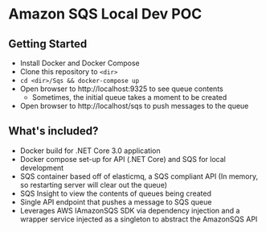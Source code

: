 # Amazon SQS Local Dev POC

## Getting Started
- Install Docker and Docker Compose
- Clone this repository to `<dir>`
- `cd <dir>/Sqs && docker-compose up`
- Open browser to http://localhost:9325 to see queue contents
  - Sometimes, the initial queue takes a moment to be created
- Open browser to http://localhost/sqs to push messages to the queue


## What's included?
- Docker build for .NET Core 3.0 application
- Docker compose set-up for API (.NET Core) and SQS for local development
- SQS container based off of elasticmq, a SQS compliant API (In memory, so restarting server will clear out the queue)
- SQS Insight to view the contents of queues being created
- Single API endpoint that pushes a message to SQS queue 
- Leverages AWS IAmazonSQS SDK via dependency injection and a wrapper service injected as a singleton to abstract the AmazonSQS API
